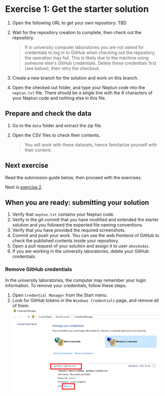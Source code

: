 # Exercise 1: Get the starter solution

1. Open the following URL to get your own repository: TBD

1. Wait for the repository creation to complete, then check out the repository.

   > If in university computer laboratories you are not asked for credentials to log in to GitHub when checking out the repository, the operation may fail. This is likely due to the machine using someone else's GitHub credentials. Delete these credentials first (see below), then retry the checkout.

1. Create a new branch for the solution and work on this branch.

1. Open the checked out folder, and type your Neptun code into the `neptun.txt` file. There should be a single line with the 6 characters of your Neptun code and nothing else in this file.

## Prepare and check the data

1. Go to the `data` folder and extract the zip file.

1. Open the CSV files to check their contents.

   > You will work with these datasets, hence familiarize yourself with their content.

## Next exercise

Read the submission guide below, then proceed with the exercises.

Next is [exercise 2](exercise2.md).

## When you are ready: submitting your solution

1. Verify that `neptun.txt` contains your Neptun code.
1. Verify in the git commit that you have modified and extended the starter solution and you followed the expected file naming conventions.
1. Verify that you have provided the required screenshots.
1. Commit and push your work. You can use the web frontend of GitHub to check the published contents inside your repository.
1. Open a pull request of your solution and assign it to user `akosdudas`.
1. If you are working in the university laboratories, delete your GitHub credentials.

### Remove GitHub credentials

In the university laboratories, the computer may remember your login information. To remove your credentials, follow these steps.

1. Open `Credential Manager` from the Start menu.
1. Look for GitHub tokens in the `Windows Credentials` page, and remove all of them.
   ![Remove existing GitHub access token](images/git-credential-remove.png)

